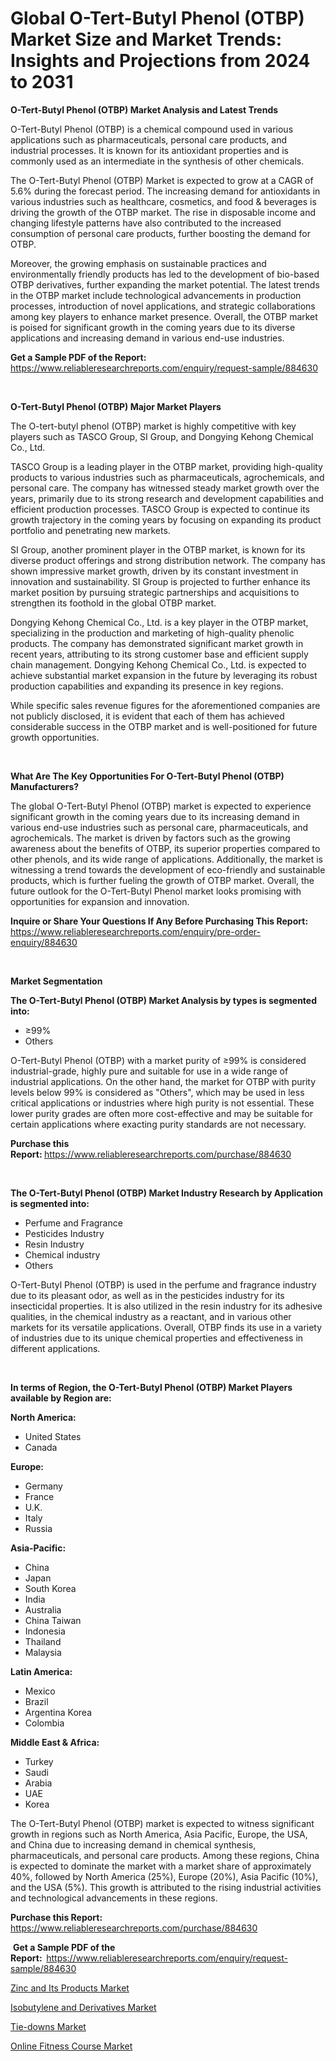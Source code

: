 <p><h1>Global O-Tert-Butyl Phenol (OTBP) Market Size and Market Trends: Insights and Projections from 2024 to 2031</h1></p><p><strong>O-Tert-Butyl Phenol (OTBP) Market Analysis and Latest Trends</strong></p>
<p><p>O-Tert-Butyl Phenol (OTBP) is a chemical compound used in various applications such as pharmaceuticals, personal care products, and industrial processes. It is known for its antioxidant properties and is commonly used as an intermediate in the synthesis of other chemicals.</p><p>The O-Tert-Butyl Phenol (OTBP) Market is expected to grow at a CAGR of 5.6% during the forecast period. The increasing demand for antioxidants in various industries such as healthcare, cosmetics, and food & beverages is driving the growth of the OTBP market. The rise in disposable income and changing lifestyle patterns have also contributed to the increased consumption of personal care products, further boosting the demand for OTBP.</p><p>Moreover, the growing emphasis on sustainable practices and environmentally friendly products has led to the development of bio-based OTBP derivatives, further expanding the market potential. The latest trends in the OTBP market include technological advancements in production processes, introduction of novel applications, and strategic collaborations among key players to enhance market presence. Overall, the OTBP market is poised for significant growth in the coming years due to its diverse applications and increasing demand in various end-use industries.</p></p>
<p><strong>Get a Sample PDF of the Report:&nbsp;</strong> <a href="https://www.reliableresearchreports.com/enquiry/request-sample/884630">https://www.reliableresearchreports.com/enquiry/request-sample/884630</a></p>
<p>&nbsp;</p>
<p><strong>O-Tert-Butyl Phenol (OTBP) Major Market Players</strong></p>
<p><p>The O-tert-butyl phenol (OTBP) market is highly competitive with key players such as TASCO Group, SI Group, and Dongying Kehong Chemical Co., Ltd. </p><p>TASCO Group is a leading player in the OTBP market, providing high-quality products to various industries such as pharmaceuticals, agrochemicals, and personal care. The company has witnessed steady market growth over the years, primarily due to its strong research and development capabilities and efficient production processes. TASCO Group is expected to continue its growth trajectory in the coming years by focusing on expanding its product portfolio and penetrating new markets.</p><p>SI Group, another prominent player in the OTBP market, is known for its diverse product offerings and strong distribution network. The company has shown impressive market growth, driven by its constant investment in innovation and sustainability. SI Group is projected to further enhance its market position by pursuing strategic partnerships and acquisitions to strengthen its foothold in the global OTBP market.</p><p>Dongying Kehong Chemical Co., Ltd. is a key player in the OTBP market, specializing in the production and marketing of high-quality phenolic products. The company has demonstrated significant market growth in recent years, attributing to its strong customer base and efficient supply chain management. Dongying Kehong Chemical Co., Ltd. is expected to achieve substantial market expansion in the future by leveraging its robust production capabilities and expanding its presence in key regions.</p><p>While specific sales revenue figures for the aforementioned companies are not publicly disclosed, it is evident that each of them has achieved considerable success in the OTBP market and is well-positioned for future growth opportunities.</p></p>
<p>&nbsp;</p>
<p><strong>What Are The Key Opportunities For O-Tert-Butyl Phenol (OTBP) Manufacturers?</strong></p>
<p><p>The global O-Tert-Butyl Phenol (OTBP) market is expected to experience significant growth in the coming years due to its increasing demand in various end-use industries such as personal care, pharmaceuticals, and agrochemicals. The market is driven by factors such as the growing awareness about the benefits of OTBP, its superior properties compared to other phenols, and its wide range of applications. Additionally, the market is witnessing a trend towards the development of eco-friendly and sustainable products, which is further fueling the growth of OTBP market. Overall, the future outlook for the O-Tert-Butyl Phenol market looks promising with opportunities for expansion and innovation.</p></p>
<p><strong>Inquire or Share Your Questions If Any Before Purchasing This Report:</strong> <a href="https://www.reliableresearchreports.com/enquiry/pre-order-enquiry/884630">https://www.reliableresearchreports.com/enquiry/pre-order-enquiry/884630</a></p>
<p>&nbsp;</p>
<p><strong>Market Segmentation</strong></p>
<p><strong>The O-Tert-Butyl Phenol (OTBP) Market Analysis by types is segmented into:</strong></p>
<p><ul><li>≥99%</li><li>Others</li></ul></p>
<p><p>O-Tert-Butyl Phenol (OTBP) with a market purity of ≥99% is considered industrial-grade, highly pure and suitable for use in a wide range of industrial applications. On the other hand, the market for OTBP with purity levels below 99% is considered as "Others", which may be used in less critical applications or industries where high purity is not essential. These lower purity grades are often more cost-effective and may be suitable for certain applications where exacting purity standards are not necessary.</p></p>
<p><strong>Purchase this Report:&nbsp;</strong><a href="https://www.reliableresearchreports.com/purchase/884630">https://www.reliableresearchreports.com/purchase/884630</a></p>
<p>&nbsp;</p>
<p><strong>The O-Tert-Butyl Phenol (OTBP) Market Industry Research by Application is segmented into:</strong></p>
<p><ul><li>Perfume and Fragrance</li><li>Pesticides Industry</li><li>Resin Industry</li><li>Chemical industry</li><li>Others</li></ul></p>
<p><p>O-Tert-Butyl Phenol (OTBP) is used in the perfume and fragrance industry due to its pleasant odor, as well as in the pesticides industry for its insecticidal properties. It is also utilized in the resin industry for its adhesive qualities, in the chemical industry as a reactant, and in various other markets for its versatile applications. Overall, OTBP finds its use in a variety of industries due to its unique chemical properties and effectiveness in different applications.</p></p>
<p>&nbsp;</p>
<p><strong>In terms of Region, the O-Tert-Butyl Phenol (OTBP) Market Players available by Region are:</strong></p>
<p>
    <p> <strong> North America: </strong>
        <ul>
            <li>United States</li>
            <li>Canada</li>
        </ul>
        </p> 
    <p> <strong> Europe: </strong>
        <ul>
            <li>Germany</li>
            <li>France</li>
            <li>U.K.</li>
            <li>Italy</li>
            <li>Russia</li>
        </ul>
        </p> 
    <p> <strong> Asia-Pacific: </strong>
        <ul>
            <li>China</li>
            <li>Japan</li>
            <li>South Korea</li>
            <li>India</li>
            <li>Australia</li>
            <li>China Taiwan</li>
            <li>Indonesia</li>
            <li>Thailand</li>
            <li>Malaysia</li>
        </ul>
        </p> 
    <p> <strong> Latin America: </strong>
        <ul>
            <li>Mexico</li>
            <li>Brazil</li>
            <li>Argentina Korea</li>
            <li>Colombia</li>
        </ul>
        </p> 
    <p> <strong> Middle East & Africa: </strong>
        <ul>
            <li>Turkey</li>
            <li>Saudi</li>
            <li>Arabia</li>
            <li>UAE</li>
            <li>Korea</li>
        </ul>
    </p>
    </p>
<p><p>The O-Tert-Butyl Phenol (OTBP) market is expected to witness significant growth in regions such as North America, Asia Pacific, Europe, the USA, and China due to increasing demand in chemical synthesis, pharmaceuticals, and personal care products. Among these regions, China is expected to dominate the market with a market share of approximately 40%, followed by North America (25%), Europe (20%), Asia Pacific (10%), and the USA (5%). This growth is attributed to the rising industrial activities and technological advancements in these regions.</p></p>
<p><strong>Purchase this Report: </strong><a href="https://www.reliableresearchreports.com/purchase/884630">https://www.reliableresearchreports.com/purchase/884630</a></p>
<p>&nbsp;<strong>Get a Sample PDF of the Report:&nbsp;&nbsp;</strong><a href="https://www.reliableresearchreports.com/enquiry/request-sample/884630">https://www.reliableresearchreports.com/enquiry/request-sample/884630</a></p>
<p><strong></strong></p>
<p><p><a href="https://github.com/brentleyjimmiealvaradoz4l1rea/Market-Research-Report-List-1/blob/main/zinc-and-its-products-market.md">Zinc and Its Products Market</a></p><p><a href="https://github.com/eeaveuhhh/Market-Research-Report-List-1/blob/main/isobutylene-and-derivatives-market.md">Isobutylene and Derivatives Market</a></p><p><a href="https://issuu.com/reportprime-2/docs/tie-downs-market-size-2030.pptx">Tie-downs Market</a></p><p><a href="https://issuu.com/reportprime-2/docs/online-fitness-course-market-size-2030.pptx">Online Fitness Course Market</a></p></p>